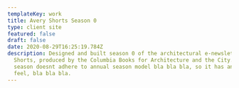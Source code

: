 ```yaml
---
templateKey: work
title: Avery Shorts Season 0
type: client site
featured: false
draft: false
date: 2020-08-29T16:25:19.784Z
description: Designed and built season 0 of the architectural e-newsletter Avery
  Shorts, produced by the Columbia Books for Architecture and the City. This
  season doesnt adhere to annual season model bla bla bla, so it has an ongoing
  feel, bla bla bla.
---
```

